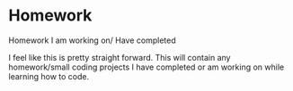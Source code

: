 # Homework
Homework I am working on/ Have completed

I feel like this is pretty straight forward. This will contain any homework/small coding projects I have completed or am working on while learning how to code. 
